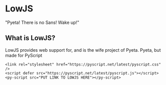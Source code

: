 # LowJS
"Pyeta! There is no Sans! Wake up!"

## What is LowJS?

LowJS provides web support for, and is the wife project of Pyeta. Pyeta, but made for PyScript

```
<link rel="stylesheet" href="https://pyscript.net/latest/pyscript.css" />
<script defer src="https://pyscript.net/latest/pyscript.js"></script> 
<py-script src="PUT LINK TO LOWJS HERE"></py-script> 
```
